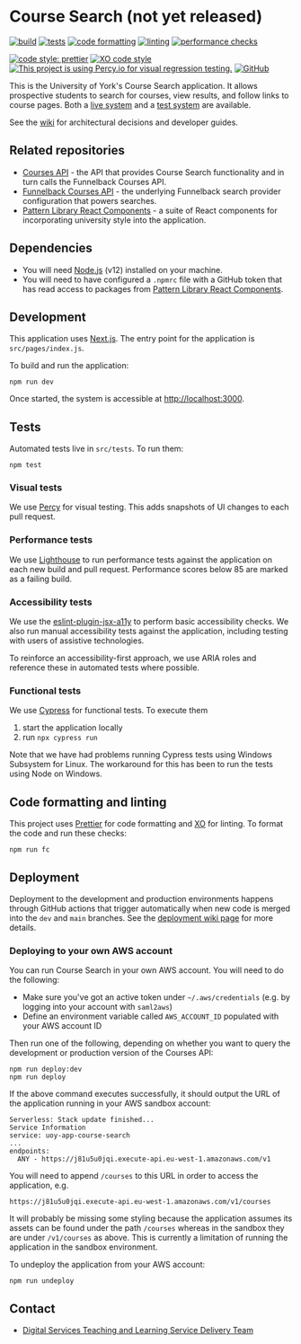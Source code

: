 # Course Search (not yet released)

[![build](https://github.com/university-of-york/uoy-app-course-search/actions/workflows/build.yml/badge.svg)](https://github.com/university-of-york/uoy-app-course-search/actions/workflows/build.yml)
[![tests](https://github.com/university-of-york/uoy-app-course-search/actions/workflows/tests.yml/badge.svg)](https://github.com/university-of-york/uoy-app-course-search/actions/workflows/tests.yml)
[![code formatting](https://github.com/university-of-york/uoy-app-course-search/actions/workflows/code-formatting.yml/badge.svg)](https://github.com/university-of-york/uoy-app-course-search/actions/workflows/code-formatting.yml)
[![linting](https://github.com/university-of-york/uoy-app-course-search/actions/workflows/linting.yml/badge.svg)](https://github.com/university-of-york/uoy-app-course-search/actions/workflows/linting.yml)
[![performance checks](https://github.com/university-of-york/uoy-app-course-search/actions/workflows/performance-checks.yml/badge.svg)](https://github.com/university-of-york/uoy-app-course-search/actions/workflows/performance-checks.yml)

[![code style: prettier](https://img.shields.io/badge/code_style-prettier-ff69b4.svg)](https://github.com/prettier/prettier)
[![XO code style](https://img.shields.io/badge/code_style-XO-5ed9c7.svg)](https://github.com/xojs/xo)
[![This project is using Percy.io for visual regression testing.](https://percy.io/static/images/percy-badge.svg)](https://percy.io/ad91c322/uoy-app-course-search)
[![GitHub](https://img.shields.io/github/license/university-of-york/uoy-app-course-search?color=blue)](https://github.com/university-of-york/uoy-app-course-search/blob/update-status-badges/LICENSE)

This is the University of York's Course Search application. It allows prospective students to search for courses,
view results, and follow links to course pages. 
Both a [live system](https://courses.app.york.ac.uk/) and a [test system](https://courses.dev.app.york.ac.uk/) are available.

See the [wiki](https://github.com/university-of-york/uoy-app-course-search/wiki) for architectural decisions and developer guides.

## Related repositories

- [Courses API](https://github.com/university-of-york/uoy-api-courses) - the API that provides Course Search functionality and in turn calls the Funnelback Courses API.
- [Funnelback Courses API](https://github.com/university-of-york/uoy-config-funnelback-courses) - the underlying Funnelback search provider configuration that powers searches.
- [Pattern Library React Components](https://github.com/university-of-york/esg-lib-pattern-library-react-components) - a suite of React components for incorporating university style into the application.

## Dependencies

 - You will need [Node.js](https://nodejs.org/en/download/) (v12) installed on your machine.
 - You will need to have configured a `.npmrc` file with a GitHub token that has read access to packages from [Pattern Library React Components](https://github.com/university-of-york/esg-lib-pattern-library-react-components).

## Development

This application uses [Next.js](https://nextjs.org/). The entry point for the application is `src/pages/index.js`.

To build and run the application:

```
npm run dev
```

Once started, the system is accessible at [http://localhost:3000](http://localhost:3000).

## Tests

Automated tests live in `src/tests`. To run them:

```
npm test
```

### Visual tests

We use [Percy](https://percy.io/ad91c322/uoy-app-course-search) for visual testing. This adds snapshots of UI changes to each pull request.

### Performance tests

We use [Lighthouse](https://developers.google.com/web/tools/lighthouse/) to run performance tests against the application on each new build and pull request. Performance scores below 85 are marked as a failing build.

### Accessibility tests

We use the [eslint-plugin-jsx-a11y](https://github.com/jsx-eslint/eslint-plugin-jsx-a11y) to perform basic accessibility checks. We also run manual accessibility tests against the application, including testing with users of assistive technologies.

To reinforce an accessibility-first approach, we use ARIA roles and reference these in automated tests where possible.

### Functional tests

We use [Cypress](https://www.cypress.io) for functional tests. To execute them

1. start the application locally
2. run `npx cypress run`

Note that we have had problems running Cypress tests using Windows Subsystem for Linux. The workaround for this has been to run the tests using Node on Windows.

## Code formatting and linting

This project uses [Prettier](https://prettier.io/) for code formatting and [XO](https://github.com/xojs/xo) for linting. To format the code and run these checks:

```
npm run fc
```

## Deployment

Deployment to the development and production environments happens through GitHub actions that trigger automatically when new code is merged into the `dev` and `main` branches. See the [deployment wiki page](https://github.com/university-of-york/uoy-app-course-search/wiki/Deployment) for more details.

### Deploying to your own AWS account

You can run Course Search in your own AWS account. You will need to do the following:

- Make sure you've got an active token under `~/.aws/credentials` (e.g. by logging into your account with `saml2aws`)
- Define an environment variable called `AWS_ACCOUNT_ID` populated with your AWS account ID
   
Then run one of the following, depending on whether you want to query the development or production version of the Courses API:

```
npm run deploy:dev
npm run deploy
```

If the above command executes successfully, it should output the URL of the application running in your AWS sandbox account:

```
Serverless: Stack update finished...                              
Service Information                                               
service: uoy-app-course-search                                    
...                                                            
endpoints:                                                        
  ANY - https://j81u5u0jqi.execute-api.eu-west-1.amazonaws.com/v1 
```

You will need to append `/courses` to this URL in order to access the application, e.g.

```
https://j81u5u0jqi.execute-api.eu-west-1.amazonaws.com/v1/courses
```

It will probably be missing some styling because the application assumes its assets can be found under the path `/courses` whereas in the sandbox they are under `/v1/courses` as above. This is currently a limitation of running the application in the sandbox environment.

To undeploy the application from your AWS account:

```
npm run undeploy
```

## Contact

- [Digital Services Teaching and Learning Service Delivery Team](mailto:esg-teaching-and-learning-group@york.ac.uk)
